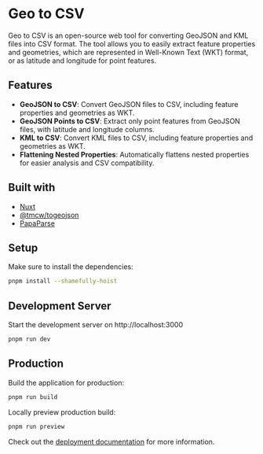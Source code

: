 # Geo to CSV

Geo to CSV is an open-source web tool for converting GeoJSON and KML files into CSV format. The tool allows you to easily extract feature properties and geometries, which are represented in Well-Known Text (WKT) format, or as latitude and longitude for point features.

## Features
- **GeoJSON to CSV**: Convert GeoJSON files to CSV, including feature properties and geometries as WKT.
- **GeoJSON Points to CSV**: Extract only point features from GeoJSON files, with latitude and longitude columns.
- **KML to CSV**: Convert KML files to CSV, including feature properties and geometries as WKT.
- **Flattening Nested Properties**: Automatically flattens nested properties for easier analysis and CSV compatibility.

## Built with

- [Nuxt](https://nuxt.com)
- [@tmcw/togeojson](https://www.npmjs.com/package/@tmcw/togeojson)
- [PapaParse](https://www.npmjs.com/package/papaparse)

## Setup

Make sure to install the dependencies:

```bash
pnpm install --shamefully-hoist
```

## Development Server

Start the development server on http://localhost:3000

```bash
pnpm run dev
```

## Production

Build the application for production:

```bash
pnpm run build
```

Locally preview production build:

```bash
pnpm run preview
```

Check out the [deployment documentation](https://nuxt.com/docs/getting-started/deployment) for more information.

